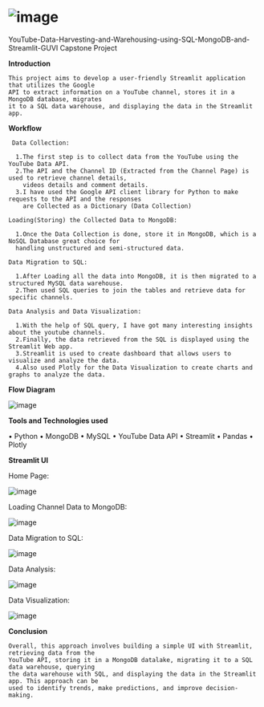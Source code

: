 # ![image](https://github.com/Praba-Murugesan/YouTube-Data-Harvesting-and-Warehousing-using-SQL-MongoDB-and-Streamlit/assets/137065152/173e4b1e-33db-4247-ba83-13648155f01c)
YouTube-Data-Harvesting-and-Warehousing-using-SQL-MongoDB-and-Streamlit-GUVI Capstone Project

**Introduction**

    This project aims to develop a user-friendly Streamlit application that utilizes the Google 
    API to extract information on a YouTube channel, stores it in a MongoDB database, migrates 
    it to a SQL data warehouse, and displaying the data in the Streamlit app.

**Workflow**

     Data Collection:
  
      1.The first step is to collect data from the YouTube using the YouTube Data API. 
      2.The API and the Channel ID (Extracted from the Channel Page) is used to retrieve channel details, 
        videos details and comment details. 
      3.I have used the Google API client library for Python to make requests to the API and the responses 
        are Collected as a Dictionary (Data Collection)
        
    Loading(Storing) the Collected Data to MongoDB:
  
      1.Once the Data Collection is done, store it in MongoDB, which is a NoSQL Database great choice for 
      handling unstructured and semi-structured data.
      
    Data Migration to SQL:
  
      1.After Loading all the data into MongoDB, it is then migrated to a structured MySQL data warehouse.
      2.Then used SQL queries to join the tables and retrieve data for specific channels.
      
    Data Analysis and Data Visualization:
  
      1.With the help of SQL query, I have got many interesting insights about the youtube channels.
      2.Finally, the data retrieved from the SQL is displayed using the Streamlit Web app.
      3.Streamlit is used to create dashboard that allows users to visualize and analyze the data. 
      4.Also used Plotly for the Data Visualization to create charts and graphs to analyze the data.


**Flow Diagram**

![image](https://github.com/Praba-Murugesan/YouTube-Data-Harvesting-and-Warehousing-using-SQL-MongoDB-and-Streamlit/assets/137065152/9857a6a0-291f-4e85-872e-05ef06560599)
    
**Tools and Technologies used**

•	Python
•	MongoDB
•	MySQL
•	YouTube Data API
•	Streamlit
•	Pandas
•	Plotly

**Streamlit UI**

Home Page:

![image](https://github.com/Praba-Murugesan/YouTube-Data-Harvesting-and-Warehousing-using-SQL-MongoDB-and-Streamlit/assets/137065152/9837b8af-fd99-4833-bdbb-f075d1c6d6ad)

Loading Channel Data to MongoDB:

![image](https://github.com/Praba-Murugesan/YouTube-Data-Harvesting-and-Warehousing-using-SQL-MongoDB-and-Streamlit/assets/137065152/1ae24db2-4365-422c-a9cc-32e45ef56544)

Data Migration to SQL:

![image](https://github.com/Praba-Murugesan/YouTube-Data-Harvesting-and-Warehousing-using-SQL-MongoDB-and-Streamlit/assets/137065152/05073574-9b30-4487-9bb9-d4cb94f6c088)

Data Analysis:

![image](https://github.com/Praba-Murugesan/YouTube-Data-Harvesting-and-Warehousing-using-SQL-MongoDB-and-Streamlit/assets/137065152/3bf5895f-7da1-4a40-80fd-61f2d4918a2e)

Data Visualization:

![image](https://github.com/Praba-Murugesan/YouTube-Data-Harvesting-and-Warehousing-using-SQL-MongoDB-and-Streamlit/assets/137065152/978a76f8-6ac5-4cc2-89df-5201011cbbdc)


**Conclusion**

    Overall, this approach involves building a simple UI with Streamlit, retrieving data from the 
    YouTube API, storing it in a MongoDB datalake, migrating it to a SQL data warehouse, querying 
    the data warehouse with SQL, and displaying the data in the Streamlit app. This approach can be 
    used to identify trends, make predictions, and improve decision-making.




